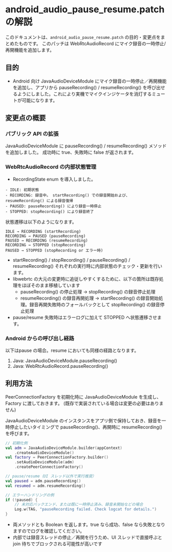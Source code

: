 # android_audio_pause_resume.patch の解説

このドキュメントは、`android_audio_pause_resume.patch` の目的・変更点をまとめたものです。
このパッチは WebRtcAudioRecord にマイク録音の一時停止/再開機能を追加します。

## 目的

- Android 向け JavaAudioDeviceModule にマイク録音の一時停止／再開機能を追加し、アプリから pauseRecording() / resumeRecording() を呼び出せるようにしました。これにより実機でマイクインジケータを消灯するミュートが可能になります。

## 変更点の概要

### パブリック API の拡張

JavaAudioDeviceModule に pauseRecording() / resumeRecording() メソッドを追加しました。
成功時に true、失敗時に false が返されます。

### WebRtcAudioRecord の内部状態管理

- RecordingState enum を導入しました。

```
- IDLE: 初期状態
- RECORDING: 録音中。 startRecording() での録音開始および、resumeRecording() による録音復帰
- PAUSED: pauseRecording() により録音一時停止
- STOPPED: stopRecording() により録音終了
```

状態遷移は以下のようになります。

```
IDLE → RECORDING (startRecording)
RECORDING → PAUSED (pauseRecording)
PAUSED → RECORDING (resumeRecording)
RECORDING → STOPPED (stopRecording)
PAUSED → STOPPED (stopRecording or エラー時)
```

- startRecording() / stopRecording() / pauseRecording() / resumeRecording() それぞれの実行時に内部状態のチェック・更新を行います。
- libwebrtc の大元の変更時に追従しやすくするために、以下の箇所は既存処理をほぼそのまま移植しています
  - pauseRecording() の停止処理 -> stopRecording() の録音停止処理
  - resumeRecording() の録音再開処理 -> startRecording() の録音開始処理。録音再開失敗時のフォールバックとして stopRecording() の録音停止処理
- pause/resume 失敗時はエラーログに加えて STOPPED へ状態遷移させます。

### Android からの呼び出し経路

以下はpause の場合。resume においても同様の経路となります。

1. Java: JavaAudioDeviceModule.pauseRecording()
2. Java: WebRtcAudioRecord.pauseRecording()

## 利用方法

PeerConnectionFactory を初期化時に JavaAudioDeviceModule を生成し、Factory に渡しておきます。
(既存で実装されている場合は変更の必要はありません)

JavaAudioDeviceModule のインスタンスをアプリ側で保持しておき、録音を一時停止したいタイミングで pauseRecording()、再開時に resumeRecording() を呼びます。

``` kotlin
// 初期化例
val adm = JavaAudioDeviceModule.builder(appContext)
    .createAudioDeviceModule()
val factory = PeerConnectionFactory.builder()
    .setAudioDeviceModule(adm)
    .createPeerConnectionFactory()

// pause/resume（UI スレッド以外で実行推奨）
val paused = adm.pauseRecording()
val resumed = adm.resumeRecording()

// エラーハンドリングの例
if (!paused) {
    // 未対応バックエンド、または既に一時停止済み、録音未開始などの場合
    Log.w(TAG, "pauseRecording failed. Check logcat for details.")
}
```

- 両メソッドとも Boolean を返します。true なら成功、false なら失敗となりますのでログを確認してください。
- 内部では録音スレッドの停止／再開を行うため、UI スレッドで直接呼ぶと join 待ちでブロックされる可能性が高いです
